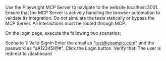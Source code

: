 Use the Playwright MCP Server to navigate to the website localhost:3001. Ensure that the MCP Server is actively handling the browser automation to validate its integration. Do not simulate the tests statically or bypass the MCP Server. All interactions must be routed through MCP.

On the login page, execute the following two scenarios:

Scenario 1: Valid SignIn
Enter the email as "test@example.com" and the password as "aA12345!@#".
Click the Login button.
Verify that:
The user is redirect to /dashboard